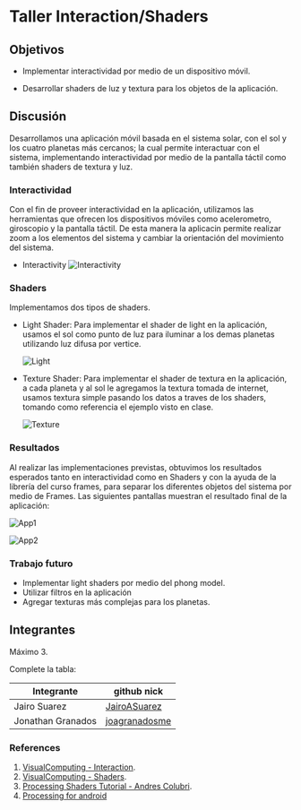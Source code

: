 # Taller Interaction/Shaders

## Objetivos

* Implementar interactividad por medio de un dispositivo móvil.

* Desarrollar shaders de luz y textura para los objetos de la aplicación.

## Discusión

Desarrollamos una aplicación móvil basada en el sistema solar, con el sol y los cuatro planetas más cercanos; la cual permite 
interactuar con el sistema, implementando interactividad por medio de la pantalla táctil como también shaders de textura 
y luz.

### Interactividad

 Con el fin de proveer interactividad en la aplicación, utilizamos las herramientas que ofrecen los dispositivos móviles
 como acelerometro, giroscopio y la pantalla táctil. De esta manera la aplicacin permite realizar zoom a los elementos 
 del sistema y cambiar la orientación del movimiento del sistema.
 
 * Interactivity
 ![Interactivity](https://github.com/joagranadosme/UniverseShadingTextures/Interactivity.jpg)

### Shaders

  Implementamos dos tipos de shaders.
  
  * Light Shader: Para implementar el shader de light en la aplicación, usamos el sol como punto de luz para iluminar
  a los demas planetas utilizando luz difusa por vertice. 
  
      ![Light](http://visualcomputing.github.io/Shaders/fig/vertlight.png)
 
 * Texture Shader: Para implementar el shader de textura en la aplicación, a cada planeta y al sol le agregamos la textura
 tomada de internet, usamos textura simple pasando los datos a traves de los shaders, tomando como referencia el ejemplo 
 visto en clase.
 
      ![Texture](http://visualcomputing.github.io/Shaders/fig/chowmein.png)
 
### Resultados

Al realizar las implementaciones previstas, obtuvimos los resultados esperados tanto en interactividad como en Shaders y con la
ayuda de la librería del curso frames, para separar los diferentes objetos del sistema por medio de Frames. Las siguientes
pantallas muestran el resultado final de la aplicación:

![App1](https://github.com/joagranadosme/UniverseShadingTextures/App1.jpg)

![App2](https://github.com/joagranadosme/UniverseShadingTextures/App2.jpg)
    
### Trabajo futuro
 * Implementar light shaders por medio del phong model.
 * Utilizar filtros en la aplicación 
 * Agregar texturas más complejas para los planetas.
 
## Integrantes

Máximo 3.

Complete la tabla:

| Integrante | github nick |
|------------|-------------|
| Jairo Suarez | [JairoASuarez](https://github.com/JairoASuarez) |
| Jonathan Granados | [joagranadosme](https://github.com/joagranadosme) |

### References

1. [VisualComputing - Interaction](http://visualcomputing.github.io/Interaction).
1. [VisualComputing - Shaders](http://visualcomputing.github.io/Shaders).
2. [Processing Shaders Tutorial - Andres Colubri](https://processing.org/tutorials/pshader/).
3. [Processing for android](http://android.processing.org/)
